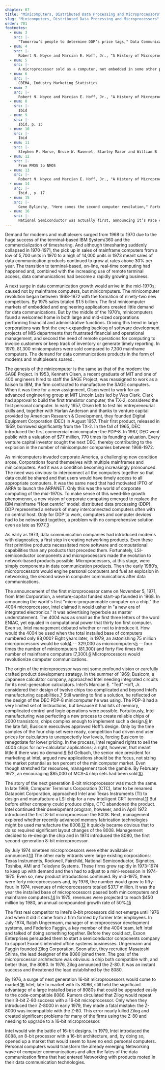 ```yaml
---
chapter: 07
title: "Minicomputers, Distributed Data Processing and Microprocessors"
slug: "Minicomputers, Distributed Data Processing and Microprocessors"
order: 701
footnotes:
  - num: 3
    src: |-
      "Tomorrow’s people to determine DDP’s price tags," Data Communications, Sept. 1977, p. 33
  - num: 4
    src: |- 
      Robert N. Noyce and Marcian E. Hoff, Jr., "A History of Microprocessor Development at Intel." IEEE Micro, Feb 1981, p. 8
  - num: 5
    src: |- 
      A microprocessor sold as a computer, not embedded in some other product, is a microcomputer
  - num: 6
    src: |-  
      CBEMA, Industry Marketing Statistics
  - num: 7
    src: |- 
      Robert N. Noyce and Marcian E. Hoff, Jr., "A History of Microprocessor Development at Intel." IEEE Micro, Feb 1981, p. 9
  - num: 8
    src: |- 
      Ibid
  - num: 9
    src: |- 
      Ibid, p. 13
  - num: 10
    src: |- 
      Ibid
  - num: 11
    src: |-  
      Stephen P. Morse, Bruce W. Ravenel, Stanley Mazor and William B . Pohlman. "Intel Microprocessors -- 8008 to 8086," Computer Magazine Oct 1980, p. 43
  - num: 12
    src: |- 
      From PMOS to NMOS
  - num: 13
    src: |- 
      Robert N. Noyce and Marcian E. Hoff, Jr., "A History of Microprocessor Development at Intel." IEEE Micro, Feb 1981, p. 14
  - num: 14
    src: |-  
      Ibid., p. 17
  - num: 15
    src: |- 
      Gene Bylinshy, "Here comes the second computer revolution," Fortune Nov 1975, p. 138
  - num: 16
    src: |- 
      National Semiconductor was actually first, announcing it’s Pace chip in 1974
---
```


Demand for modems and multiplexers surged from 1968 to 1970 due to the huge success of the terminal-based IBM System/360 and the commercialization of timesharing. And although timesharing suddenly collapsed in 1970-1971, the pick up in sales of mainframe computers from a low of 5,700 units in 1970 to a high of 14,000 units in 1973 meant sales of data communication products continued to grow at rates above 30% per year. The transition to terminal-based, on-line, real-time computing had happened and, combined with the increasing use of remote terminal access, data communications had become a rapidly growing business.

A next surge in data communication growth would arrive in the mid-1970s, caused not by mainframe computers, but minicomputers. The minicomputer revolution began between 1968-1972 with the formation of ninety-two new competitors. By 1975 sales totaled $1.5 billion. The first minicomputer markets of embedded and engineering applications created little demand for data communications. But by the middle of the 1970’s, minicomputers found a welcomed home in both large and mid-sized corporations performing financial and administrative functions. Driving this trend in large corporations was first the ever-expanding backlog of software development projects of MIS departments that frustrated financial and operational management, and second the need of remote operations for computing to invoice customers or keep track of inventory or generate timely reporting. In 1979, 81,300 minicomputers were sold compared to 7,300 mainframe computers. The demand for data communications products in the form of modems and multiplexers soared.

The genesis of the minicomputer is the same as that of the modem: the SAGE Project. In 1953, Kenneth Olsen, a recent graduate of MIT and one of 400 engineers hired to staff the SAGE Project, was reassigned to work as a liaison to IBM, the firm contracted to manufacture the SAGE computers. When it was time for a new assignment, Olsen went to work for an advanced engineering group at MIT Lincoln Labs led by Wes Clark. Clark had approval to build the first transistor computer, the TX-2, considered the first personal computer. In early 1957, Olsen left to test his entrepreneurial skills and, together with Harlan Anderson and thanks to venture capital provided by American Research & Development, they founded Digital Equipment Corporation (DEC) in August 1957. Their first product, released in 1959, borrowed significantly from the TX-2. In the fall of 1965, DEC introduced the first commercial minicomputer: the PDP-8. In 1967, DEC went public with a valuation of $77 million, 770 times its founding valuation. Every venture capital investor sought the next DEC, thereby contributing to the explosion in the number of minicomputer companies between 1968-1972.

As minicomputers invaded corporate America, a challenging new condition arose. Corporations found themselves with multiple mainframes and minicomputers. And it was a condition becoming increasingly pronounced. The need was obvious: to interconnect all the computers together so that data could be shared and that users would have timely access to all appropriate computers. It was the same need that had motivated IPTO of ARPA to launch the ARPANET. Only this was the world of corporate computing of the mid-1970s. To make sense of this weed-like growth phenomenon, a new vision of corporate computing emerged to replace the IBM mainframe “Host centric” model: distributed data processing (DDP). DDP represented a network of many interconnected computers often with no central host. Only for DDP to work, computers and computer devices had to be networked together, a problem with no comprehensive solution even as late as 1977.<a name="fnloc3" href="#fn3">3</a>

As early as 1973, data communication companies had introduced modems with diagnostics, a first step in creating networking products. Even these first primitive products necessitated more software and computational capabilities than any products that preceded them. Fortunately, LSI-semiconductor components and microprocessors made the evolution to network-based products possible. Microprocessors, at this stage, were simply components in data communication products. Then the early 1980’s, microprocessors would engine personal computers and fuel an explosion in networking, the second wave in computer communications after data communications.

The announcement of the first microprocessor came on November 5, 1971, from Intel Corporation, a venture-capital funded start-up founded in 1968. In announcing the world's first "micro-programmable computer on a chip," the 4004 microprocessor, Intel claimed it would usher in "a new era of integrated electronics." It was advertising hyperbole as master understatement. The 4004 was as small as the first three letters of the word ENIAC, yet equaled in computational power that thirty ton first computer. Even so, Intel management debated whether or not to introduce it. How would the 4004 be used when the total installed base of computers numbered only 88,000? Eight years later, in 1979, an astonishing 75 million microprocessors would be sold<a name="fnloc4" href="#fn4">4</a> -- 329,000 as microcomputers<a name="fnloc5" href="#fn5">5</a> -- four times the number of minicomputers (81,300) and forty five times the number of mainframe computers (7,300).<a name="fnloc6" href="#fn6">6</a> Microprocessors would revolutionize computer communications.

The origin of the microprocessor was not some profound vision or carefully crafted product development strategy. In the summer of 1969, Busicom, a Japanese calculator company, approached Intel needing integrated circuits for its next-generation calculators. Intel’s Marcian E. "Ted" Hoff, Jr. considered their design of twelve chips too complicated and beyond Intel's manufacturing capabilities.<a name="fnloc7" href="#fn7">7</a>  Still wanting to find a solution, he reflected on the design of the DEC PDP-8 minicomputer he was using. The PDP-8 had a very limited set of instructions, but because it had lots of memory, complicated control and logic operations were possible. Fortuitously, Intel manufacturing was perfecting a new process to create reliable chips of 2000 transistors, chips complex enough to implement such a design.<a name="fnloc8" href="#fn8">8</a>  In the late fall, Busicom executives approved Hoff’s design. Only by the time samples of the four chip set were ready, competition had driven end user prices for calculators to unexpectedly low levels, forcing Busicom to renegotiate for lower pricing. In the process, Intel regained rights to sell the 4004 chips for non-calculator applications; a right, however, that meant little if there was no demand.<a name="fnloc9" href="#fn9">9</a>  Ed Gelbach, the senior vice president for marketing at Intel, argued new applications should be the focus, not sizing the market potential as ten percent of the minicomputer market. Even though stretched for resources, management took the gamble. By February 1972, an encouraging $85,000 of MCS-4 chip sets had been sold.<a name="fnloc10" href="#fn10">10</a>

The story of the next generation 8-bit microprocessor was much the same. In late 1969, Computer Terminals Corporation (CTC), later to be renamed Datapoint Corporation, approached Intel and Texas Instruments (TI) to design and manufacture a LSI chip for a new intelligent CRT terminal.<a name="fnloc11" href="#fn11">11</a>  But before either company could produce chips, CTC abandoned the product. Intel continued their development program, however, and in April 1972 introduced the first 8-bit microprocessor: the 8008. Next, management explored whether recently advanced memory fabrication technologies might be used manufacture the 8008.<a name="fnloc12" href="#fn12">12</a>  It quickly became obvious that to do so required significant layout changes of the 8008. Management decided to re-design the chip and in 1974 introduced the 8080, the first second-generation 8-bit microprocessor.

By July 1974 nineteen microprocessors were either available or announced.<a name="fnloc13" href="#fn13">13</a>  The other early entrants were large existing corporations: Texas Instruments, Rockwell, Fairchild, National Semiconductor, Signetics, Toshiba, AMI and Teledyne Systems. These firms grew rapidly in 1973-1974 to keep up with demand and then had to adjust to a mini-recession in 1974-1975. Even so, new product introductions continued. By mid-1975, there were forty microprocessors and, by 1976, the number would grow to fifty-four. In 1974, revenues of microprocessors totaled $37.7 million. It was the year the installed base of microprocessors passed both minicomputers and mainframe computers.<a name="fnloc14" href="#fn14">14</a>  In 1975, revenues were projected to reach $450 million by 1980, an annual compounded growth rate of 50%.<a name="fnloc15" href="#fn15">15</a>

The first real competitor to Intel’s 8-bit processors did not emerge until 1976 and when it did it came from a firm formed by former Intel employees. In July 1974, Ralph Ungermann, manager of microprocessor development systems, and Federico Faggin, a key member of the 4004 team, left Intel and talked of doing something together. Before they could act, Exxon Enterprises persuaded them to start a semiconductor components company to support Exxon’s intended office systems businesses. Ungermann and Faggin founded Zilog Corporation. Soon after, they recruited Masatoshi Shima, the lead designer of the 8080 joined them. The goal of the microprocessor architecture was obvious: a chip both compatible with, and better than, the 8080. In 1976, Zilog announced the Z-80. It was an instant success and threatened the lead established by the 8080.

By 1976, a surge of next generation 16-bit microprocessors would come to market.<a name="fnloc16" href="#fn16">16</a>  Intel, late to market with its 8086, still held the significant advantage of a large installed base of 8080s that could be upgraded easily to the code-compatible 8086. Rumors circulated that Zilog would repeat their 8-bit Z-80 success with a 16-bit microprocessor. Only when they introduced their Z-8000 in early 1979, they made a fatal mistake: the Z-8000 was incompatible with the Z-80. This error nearly killed Zilog and created significant problems for many of the firms using the Z-80 and needing to upgrade to a 16-bit microprocessor.

Intel would win the battle of 16-bit designs. In 1979, Intel introduced the 8088, an 8-bit processor with a 16-bit architecture, and, by doing so, opened up a market that would seem to have no end: personal computers. Personal computers would transform the already emerging Networking wave of computer communications and alter the fates of the data communication firms that had entered Networking with products rooted in their data communication technologies.
